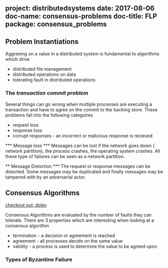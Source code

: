 project: distributedsystems
date: 2017-08-06
doc-name: consensus-problems
doc-title: FLP
package: consensus_problems
---

## Problem Instantiations

Aggreeing on a value in a distributed system is fundamental to algorithms which drive
* distributed file management
* distributed operations on data
* tolerating fault in distributed operations
### The *transaction commit problem*

Several things can go wrong when multiple processes are executing a transaction and have to agree on the commit to the backing store. These problems fall into the following categoires

* request loss
* response loss
* corrupt responses - an incorrect or malicious response is recieved

*** Message loss ***
Messages can be lost if the network goes down ( network partition), the process crashes, the operating system crashes. All these type of failures can be seen as a network partition.

** Message Distortion ***
The request or response messages can be distorted. Some messages may be duplicated and finally messages may be tampered with by an adverserial actor.

## Consensus Algorithms
[checkout out: dolev](http://www.cse.huji.ac.il/~dolev/pubs/p401-dolev.pdf)

Consensus Algorithms are evaluated by the number of faults they can tolerate. There are 3 properties which are interesting when looking at a consensus algorithm

* termination - a decision or agreement is reached
* agreement - all processes decide on the same value
* validity - a process is used to determine the value to be agreed upon



### Types of Byzantine Failure